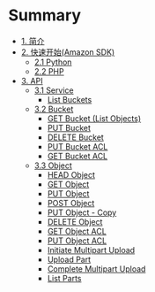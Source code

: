 # Summary

* [1. 简介](README.md)
* [2. 快速开始(Amazon SDK)]()
    * [2.1 Python](demo/python.md)
    * [2.2 PHP](demo/php.md)
* [3. API ]()
    * [3.1 Service]()
        * [List Buckets](bucket/buckets_list.md)
    * [3.2 Bucket]()
        * [GET Bucket \(List Objects\)](bucket/get_bucket_list_objects.md)
        * [PUT Bucket](bucket/put_bucket.md)
        * [DELETE Bucket](bucket/delete_bucket.md)
        * [PUT Bucket ACL](bucket/put_bucket_acl.md)
        * [GET Bucket ACL](bucket/get_bucket_acl.md)
    * [3.3 Object]()
        * [HEAD Object](object/head_object.md)
        * [GET Object](object/get_object.md)
        * [PUT Object](object/put_object.md)
        * [POST Object](object/post_object.md)
        * [PUT Object - Copy](object/put_object_-_copy.md)
        * [DELETE Object](object/delete_object.md)
        * [GET Object ACL](object/get_object_acl.md)
        * [PUT Object ACL](object/put_object_acl.md)
        * [Initiate Multipart Upload](object/initiate_multipart_upload.md)
        * [Upload Part](object/upload_part.md)
        * [Complete Multipart Upload](object/complete_multipart_upload.md)
        * [List Parts](object/list_parts.md)

